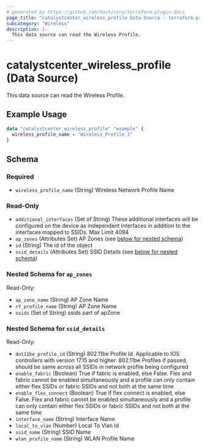 ```yaml
---
# generated by https://github.com/hashicorp/terraform-plugin-docs
page_title: "catalystcenter_wireless_profile Data Source - terraform-provider-catalystcenter"
subcategory: "Wireless"
description: |-
  This data source can read the Wireless Profile.
---
```


# catalystcenter_wireless_profile (Data Source)

This data source can read the Wireless Profile.

## Example Usage

```terraform
data "catalystcenter_wireless_profile" "example" {
  wireless_profile_name = "Wireless_Profile_1"
}
```

<!-- schema generated by tfplugindocs -->
## Schema

### Required

- `wireless_profile_name` (String) Wireless Network Profile Name

### Read-Only

- `additional_interfaces` (Set of String) These additional interfaces will be configured on the device as independent interfaces in addition to the interfaces mapped to SSIDs. Max Limit 4094
- `ap_zones` (Attributes Set) AP Zones (see [below for nested schema](#nestedatt--ap_zones))
- `id` (String) The id of the object
- `ssid_details` (Attributes Set) SSID Details (see [below for nested schema](#nestedatt--ssid_details))

<a id="nestedatt--ap_zones"></a>
### Nested Schema for `ap_zones`

Read-Only:

- `ap_zone_name` (String) AP Zone Name
- `rf_profile_name` (String) AP Zone Name
- `ssids` (Set of String) ssids part of apZone


<a id="nestedatt--ssid_details"></a>
### Nested Schema for `ssid_details`

Read-Only:

- `dot11be_profile_id` (String) 802.11be Profile Id. Applicable to IOS controllers with version 17.15 and higher. 802.11be Profiles if passed, should be same across all SSIDs in network profile being configured
- `enable_fabric` (Boolean) True if fabric is enabled, else False. Flex and fabric cannot be enabled simultaneously and a profile can only contain either flex SSIDs or fabric SSIDs and not both at the same time
- `enable_flex_connect` (Boolean) True if flex connect is enabled, else False. Flex and fabric cannot be enabled simultaneously and a profile can only contain either flex SSIDs or fabric SSIDs and not both at the same time
- `interface_name` (String) Interface Name
- `local_to_vlan` (Number) Local To Vlan Id
- `ssid_name` (String) SSID Name
- `wlan_profile_name` (String) WLAN Profile Name
